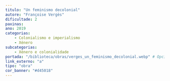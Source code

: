 ```yaml
---
titulo: "Un feminismo decolonial"
autore: "Françoise Vergès"
dificultade: 2
paxinas:
ano: 2019
categorias:
    - Colonialismo e imperialismo
    - Xénero
subcategorias:
    - Xénero e colonialidade
portada: "/biblioteca/obras/verges_un_feminismo_decolonial.webp" # Opcional, imaxe da portada
link_externo: "a"
tipo: "obra"
cor_banner: "#d45018"
---
```

